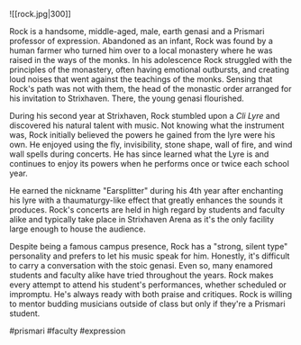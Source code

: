 ![[rock.jpg|300]]

Rock is a handsome, middle-aged, male, earth genasi and a Prismari professor of expression. Abandoned as an infant, Rock was found by a human farmer who turned him over to a local monastery where he was raised in the ways of the monks. In his adolescence Rock struggled with the principles of the monastery, often having emotional outbursts, and creating loud noises that went against the teachings of the monks. Sensing that Rock's path was not with them, the head of the monastic order arranged for his invitation to Strixhaven. There, the young genasi flourished.

During his second year at Strixhaven, Rock stumbled upon a *Cli Lyre* and discovered his natural talent with music. Not knowing what the instrument was, Rock initially believed the powers he gained from the lyre were his own. He enjoyed using the fly, invisibility, stone shape, wall of fire, and wind wall spells during concerts. He has since learned what the Lyre is and continues to enjoy its powers when he performs once or twice each school year. 

He earned the nickname "Earsplitter" during his 4th year after enchanting his lyre with a thaumaturgy-like effect that greatly enhances the sounds it produces. Rock's concerts are held in high regard by students and faculty alike and typically take place in Strixhaven Arena as it's the only facility large enough to house the audience. 

Despite being a famous campus presence, Rock has a "strong, silent type" personality and prefers to let his music speak for him. Honestly, it's difficult to carry a conversation with the stoic genasi. Even so, many enamored students and faculty alike have tried throughout the years. Rock makes every attempt to attend his student's performances, whether scheduled or impromptu. He's always ready with both praise and critiques. Rock is willing to mentor budding musicians outside of class but only if they're a Prismari student.

#prismari
#faculty
#expression 